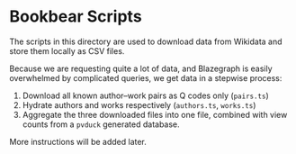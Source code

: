 # Bookbear Scripts

The scripts in this directory are used to download data from Wikidata and
store them locally as CSV files.

Because we are requesting quite a lot of data, and Blazegraph is easily
overwhelmed by complicated queries, we get data in a stepwise process:

1. Download all known author–work pairs as Q codes only (`pairs.ts`)
2. Hydrate authors and works respectively (`authors.ts`, `works.ts`)
3. Aggregate the three downloaded files into one file, combined with view
   counts from a `pvduck` generated database.

More instructions will be added later.
